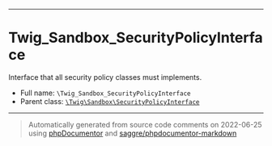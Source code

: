 ***

# Twig_Sandbox_SecurityPolicyInterface

Interface that all security policy classes must implements.

* Full name: `\Twig_Sandbox_SecurityPolicyInterface`
* Parent class: [`\Twig\Sandbox\SecurityPolicyInterface`](./Twig/Sandbox/SecurityPolicyInterface.md)

***
> Automatically generated from source code comments on 2022-06-25 using [phpDocumentor](http://www.phpdoc.org/) and [saggre/phpdocumentor-markdown](https://github.com/Saggre/phpDocumentor-markdown)
